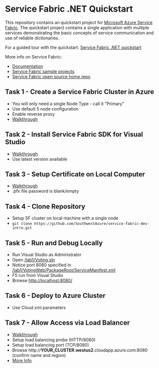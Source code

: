 # Service Fabric .NET Quickstart

This repository contains an quickstart project for [Microsoft Azure Service Fabric](https://azure.microsoft.com/services/service-fabric/). The quickstart project contains a single application with multiple services demonstrating the basic concepts of service communication and use of reliable dictionaries.

For a guided tour with the quickstart:
[Service Fabric .NET quickstart](https://docs.microsoft.com/en-us/azure/service-fabric/service-fabric-quickstart-dotnet)

More info on Service Fabric:

- [Documentation](https://docs.microsoft.com/azure/service-fabric/)
- [Service Fabric sample projects](https://azure.microsoft.com/resources/samples/?service=service-fabric)
- [Service Fabric open source home repo](https://github.com/azure/service-fabric)


## Task 1 - Create a Service Fabric Cluster in Azure

- You will only need a single Node Type - call it "Primary"
- Use default 5 node configuration
- Enable reverse proxy
- [Walkthrough](https://github.com/Microsoft/MCW-Microservices-architecture/blob/master/Hands-on%20lab/Before%20the%20HOL%20-%20Microservices%20architecture.md#task-1-provision-service-fabric-cluster)

## Task 2 - Install Service Fabric SDK for Visual Studio

- [Walkthrough](https://github.com/Microsoft/MCW-Microservices-architecture/blob/master/Hands-on%20lab/Before%20the%20HOL%20-%20Microservices%20architecture.md#task-5-install-service-fabric-sdk-for-visual-studio)
- Use latest version available

## Task 3 - Setup Certificate on Local Computer

- [Walkthrough](https://github.com/Microsoft/MCW-Microservices-architecture/blob/master/Hands-on%20lab/Before%20the%20HOL%20-%20Microservices%20architecture.md#task-6-setup-service-fabric-certificate)
- .pfx file password is blank/empty

## Task 4 - Clone Repository

- Setup SF cluster on local machine with a single node
- `git clone https://github.com/SouthwestAzure/service-fabric-dev-intro.git`

## Task 5 - Run and Debug Locally

- Run Visual Studio as Administrator
- Open [/lab1/Voting.sln](lab1/Voting.sln)
- Notice port 8080 specified in [/lab1/VotingWeb/PackageRoot/ServiceManifest.xml](/lab1/VotingWeb/PackageRoot/ServiceManifest.xml)
- F5 run from Visual Studio
- Browse [http://localhost:8080/](http://localhost:8080/)

## Task 6 - Deploy to Azure Cluster

- Use Cloud.xml parameters

## Task 7 - Allow Access via Load Balancer

- [Walkthrough](https://github.com/Microsoft/MCW-Microservices-architecture/blob/master/Hands-on%20lab/Before%20the%20HOL%20-%20Microservices%20architecture.md#task-7-validate-service-fabric-ports)
- Setup load balancing probe (HTTP/8080)
- Setup load balancing port (TCP/8080)
- Browse http://**YOUR_CLUSTER**.**westus2**.cloudapp.azure.com:8080 (confirm name and region)
- [More Info](https://docs.microsoft.com/en-us/azure/service-fabric/create-load-balancer-rule)
